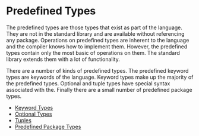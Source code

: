 # Predefined Types

The predefined types are those types that exist as part of the language. They are not in the standard library and are available without referencing any package. Operations on predefined types are inherent to the language and the compiler knows how to implement them. However, the predefined types contain only the most basic of operations on them. The standard library extends them with a lot of functionality.

There are a number of kinds of predefined types. The predefined keyword types are keywords of the language. Keyword types make up the majority of the predefined types. Optional and tuple types have special syntax associated with the. Finally there are a small number of predefined package types.

 * [Keyword Types](keyword-types.md)
 * [Optional Types](optional-types.md)
 * [Tuples](tuples.md)
 * [Predefined Package Types](predefined-package-types.md)
